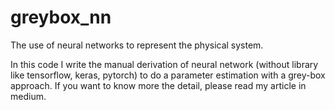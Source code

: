 # greybox_nn
The use of neural networks to represent the physical system.

In this code I write the manual derivation of neural network (without library like tensorflow, keras, pytorch) to do a parameter estimation with a grey-box approach. If you want to know more the detail, please read my article in medium.


